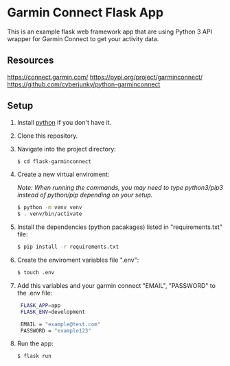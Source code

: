 # Garmin Connect Flask App

This is an example flask web framework app that are using Python 3 API wrapper for Garmin Connect to get your activity data.

## Resources

https://connect.garmin.com/
https://pypi.org/project/garminconnect/
https://github.com/cyberjunky/python-garminconnect


## Setup

1. Install [python](https://www.python.org/downloads/) if you don't have it. 

2. Clone this repository.

3. Navigate into the project directory:

   ```bash
   $ cd flask-garminconnect
   ```

4. Create a new virtual enviroment:

    *Note: When running the commands, you may need to type python3/pip3 instead of python/pip depending on your setup.*

   ```bash
   $ python -m venv venv
   $ . venv/bin/activate
   ```

5. Install the dependencies (python pacakages) listed in "requirements.txt" file:

   ```bash
   $ pip install -r requirements.txt
   ```

6. Create the enviroment variables file ".env":

   ```bash
   $ touch .env
   ```

7. Add this variables and your garmin connect "EMAIL", "PASSWORD" to the .env file:

   ```bash
    FLASK_APP=app
    FLASK_ENV=development

    EMAIL = "example@test.com"
    PASSWORD = "example123"
   ```

8. Run the app:

   ```bash
   $ flask run
   ```




